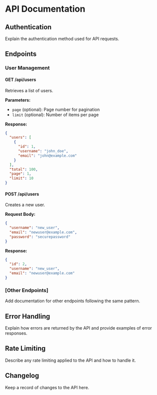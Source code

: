 # API Documentation

## Authentication

Explain the authentication method used for API requests.

## Endpoints

### User Management

#### GET /api/users

Retrieves a list of users.

**Parameters:**

- `page` (optional): Page number for pagination
- `limit` (optional): Number of items per page

**Response:**

```json
{
  "users": [
    {
      "id": 1,
      "username": "john_doe",
      "email": "john@example.com"
    }
  ],
  "total": 100,
  "page": 1,
  "limit": 10
}
```

#### POST /api/users

Creates a new user.

**Request Body:**

```json
{
  "username": "new_user",
  "email": "newuser@example.com",
  "password": "securepassword"
}
```

**Response:**

```json
{
  "id": 2,
  "username": "new_user",
  "email": "newuser@example.com"
}
```

### [Other Endpoints]

Add documentation for other endpoints following the same pattern.

## Error Handling

Explain how errors are returned by the API and provide examples of error responses.

## Rate Limiting

Describe any rate limiting applied to the API and how to handle it.

## Changelog

Keep a record of changes to the API here.
